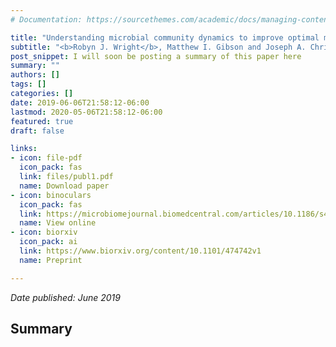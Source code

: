 ```yaml
---
# Documentation: https://sourcethemes.com/academic/docs/managing-content/

title: "Understanding microbial community dynamics to improve optimal microbiome selection"
subtitle: "<b>Robyn J. Wright</b>, Matthew I. Gibson and Joseph A. Christie-Oleza"
post_snippet: I will soon be posting a summary of this paper here
summary: ""
authors: []
tags: []
categories: []
date: 2019-06-06T21:58:12-06:00
lastmod: 2020-05-06T21:58:12-06:00
featured: true
draft: false

links: 
- icon: file-pdf
  icon_pack: fas
  link: files/publ1.pdf
  name: Download paper
- icon: binoculars
  icon_pack: fas
  link: https://microbiomejournal.biomedcentral.com/articles/10.1186/s40168-019-0702-x
  name: View online
- icon: biorxiv
  icon_pack: ai
  link: https://www.biorxiv.org/content/10.1101/474742v1
  name: Preprint

---
```

_Date published: June 2019_

<h2>Summary</h2>

